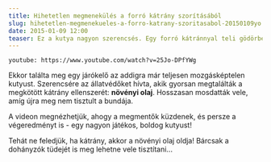 ```yaml
---
title: Hihetetlen megmenekülés a forró kátrány szorításából
slug: hihetetlen-megmenekueles-a-forro-katrany-szoritasabol-20150109yo
date: 2015-01-09 12:00
teaser: Ez a kutya nagyon szerencsés. Egy forró kátránnyal teli gödörbe esett. Még ki tudott mászni, de aztán a kátrány kihűlt és megkötött, a mozgás pedig teljesen lehetetlenné vált számára.
---
```


`youtube: https://www.youtube.com/watch?v=25Jo-DPfYWg`

Ekkor találta meg egy járókelő az addigra már teljesen mozgásképtelen kutyust. Szerencsére az állatvédőket hívta, akik gyorsan megtalálták a megkötött kátrány ellenszerét: **növényi olaj**. Hosszasan mosdatták vele, amíg újra meg nem tisztult a bundája.

A videon megnézhetjük, ahogy a megmentők küzdenek, és persze a végeredményt is - egy nagyon játékos, boldog kutyust!

Tehát ne feledjük, ha kátrány, akkor a növényi olaj oldja! Bárcsak a dohányzók tüdejét is meg lehetne vele tisztítani...
